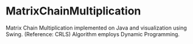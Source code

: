 MatrixChainMultiplication
=========================

Matrix Chain Multiplication implemented on Java and visualization using Swing. (Reference: CRLS)
Algorithm employs Dynamic Programming.
